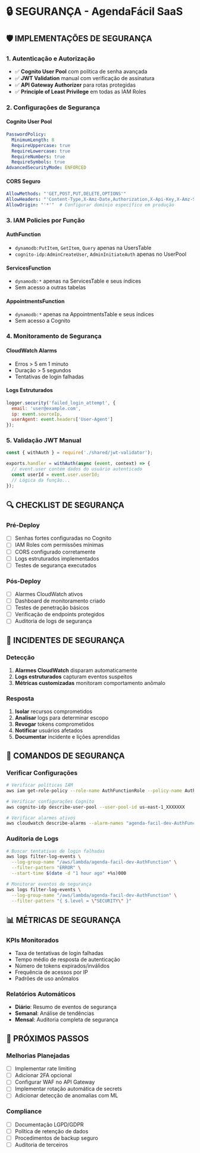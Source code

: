 # 🔒 SEGURANÇA - AgendaFácil SaaS

## 🛡️ **IMPLEMENTAÇÕES DE SEGURANÇA**

### **1. Autenticação e Autorização**
- ✅ **Cognito User Pool** com política de senha avançada
- ✅ **JWT Validation** manual com verificação de assinatura
- ✅ **API Gateway Authorizer** para rotas protegidas
- ✅ **Principle of Least Privilege** em todas as IAM Roles

### **2. Configurações de Segurança**

#### **Cognito User Pool**
```yaml
PasswordPolicy:
  MinimumLength: 8
  RequireUppercase: true
  RequireLowercase: true
  RequireNumbers: true
  RequireSymbols: true
AdvancedSecurityMode: ENFORCED
```

#### **CORS Seguro**
```yaml
AllowMethods: "'GET,POST,PUT,DELETE,OPTIONS'"
AllowHeaders: "'Content-Type,X-Amz-Date,Authorization,X-Api-Key,X-Amz-Security-Token'"
AllowOrigin: "'*'"  # Configurar domínio específico em produção
```

### **3. IAM Policies por Função**

#### **AuthFunction**
- `dynamodb:PutItem`, `GetItem`, `Query` apenas na UsersTable
- `cognito-idp:AdminCreateUser`, `AdminInitiateAuth` apenas no UserPool

#### **ServicesFunction**
- `dynamodb:*` apenas na ServicesTable e seus índices
- Sem acesso a outras tabelas

#### **AppointmentsFunction**
- `dynamodb:*` apenas na AppointmentsTable e seus índices
- Sem acesso a Cognito

### **4. Monitoramento de Segurança**

#### **CloudWatch Alarms**
- Erros > 5 em 1 minuto
- Duração > 5 segundos
- Tentativas de login falhadas

#### **Logs Estruturados**
```javascript
logger.security('failed_login_attempt', {
  email: 'user@example.com',
  ip: event.sourceIp,
  userAgent: event.headers['User-Agent']
});
```

### **5. Validação JWT Manual**
```javascript
const { withAuth } = require('./shared/jwt-validator');

exports.handler = withAuth(async (event, context) => {
  // event.user contém dados do usuário autenticado
  const userId = event.user.userId;
  // Lógica da função...
});
```

## 🔍 **CHECKLIST DE SEGURANÇA**

### **Pré-Deploy**
- [ ] Senhas fortes configuradas no Cognito
- [ ] IAM Roles com permissões mínimas
- [ ] CORS configurado corretamente
- [ ] Logs estruturados implementados
- [ ] Testes de segurança executados

### **Pós-Deploy**
- [ ] Alarmes CloudWatch ativos
- [ ] Dashboard de monitoramento criado
- [ ] Testes de penetração básicos
- [ ] Verificação de endpoints protegidos
- [ ] Auditoria de logs de segurança

## 🚨 **INCIDENTES DE SEGURANÇA**

### **Detecção**
1. **Alarmes CloudWatch** disparam automaticamente
2. **Logs estruturados** capturam eventos suspeitos
3. **Métricas customizadas** monitoram comportamento anômalo

### **Resposta**
1. **Isolar** recursos comprometidos
2. **Analisar** logs para determinar escopo
3. **Revogar** tokens comprometidos
4. **Notificar** usuários afetados
5. **Documentar** incidente e lições aprendidas

## 🔧 **COMANDOS DE SEGURANÇA**

### **Verificar Configurações**
```bash
# Verificar políticas IAM
aws iam get-role-policy --role-name AuthFunctionRole --policy-name AuthFunctionPolicy

# Verificar configurações Cognito
aws cognito-idp describe-user-pool --user-pool-id us-east-1_XXXXXXX

# Verificar alarmes ativos
aws cloudwatch describe-alarms --alarm-names "agenda-facil-dev-AuthFunction-Errors"
```

### **Auditoria de Logs**
```bash
# Buscar tentativas de login falhadas
aws logs filter-log-events \
  --log-group-name "/aws/lambda/agenda-facil-dev-AuthFunction" \
  --filter-pattern "ERROR" \
  --start-time $(date -d "1 hour ago" +%s)000

# Monitorar eventos de segurança
aws logs filter-log-events \
  --log-group-name "/aws/lambda/agenda-facil-dev-AuthFunction" \
  --filter-pattern "{ $.level = \"SECURITY\" }"
```

## 📊 **MÉTRICAS DE SEGURANÇA**

### **KPIs Monitorados**
- Taxa de tentativas de login falhadas
- Tempo médio de resposta de autenticação
- Número de tokens expirados/inválidos
- Frequência de acessos por IP
- Padrões de uso anômalos

### **Relatórios Automáticos**
- **Diário**: Resumo de eventos de segurança
- **Semanal**: Análise de tendências
- **Mensal**: Auditoria completa de segurança

## 🎯 **PRÓXIMOS PASSOS**

### **Melhorias Planejadas**
- [ ] Implementar rate limiting
- [ ] Adicionar 2FA opcional
- [ ] Configurar WAF no API Gateway
- [ ] Implementar rotação automática de secrets
- [ ] Adicionar detecção de anomalias com ML

### **Compliance**
- [ ] Documentação LGPD/GDPR
- [ ] Política de retenção de dados
- [ ] Procedimentos de backup seguro
- [ ] Auditoria de terceiros